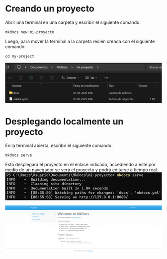 # Creando un proyecto

Abrir una terminal en una carpeta y escribir el siguiente comando:

    mkdocs new mi-proyecto

Luego, para mover la terminal a la carpeta recién creada con el siguiente comando:

    cd my-project

![alt text](image-1.png)

# Desplegando localmente un proyecto

En la terminal abierta, escribir el siguiente comando:

    mkdocs serve

Esto desplegará el proyecto en el enlace indicado, accediendo a este por medio de un navegador se verá el proyecto y podrá editarse a tiempo real.
![alt text](image-2.png)

![alt text](image-3.png)